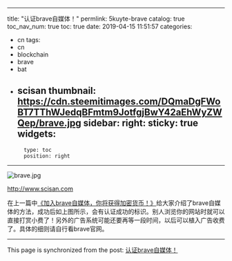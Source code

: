 
---
title: "认证brave自媒体！"
permlink: 5kuyte-brave
catalog: true
toc_nav_num: true
toc: true
date: 2019-04-15 11:51:57
categories:
- cn
tags:
- cn
- blockchain
- brave
- bat
- scisan
thumbnail: https://cdn.steemitimages.com/DQmaDgFWoBT7TThWJedqBFmtm9JotfgjBwY42aEhWyZWQep/brave.jpg
sidebar:
    right:
        sticky: true
widgets:
    -
        type: toc
        position: right
---


![brave.jpg](https://cdn.steemitimages.com/DQmaDgFWoBT7TThWJedqBFmtm9JotfgjBwY42aEhWyZWQep/brave.jpg)

http://www.scisan.com

在上一篇中[《加入brave自媒体，你将获得加密货币！》](https://steemit.com/cn/@lemooljiang/brave)给大家介绍了brave自媒体的方法，成功后如上图所示，会有认证成功的标识。别人浏览你的网站时就可以直接打赏小费了！另外的广告系统可能还要再等一段时间，以后可以植入广告收费了。具体的细则请自行看brave官网。

- - -

This page is synchronized from the post: [认证brave自媒体！](https://steemit.com/@lemooljiang/5kuyte-brave)
